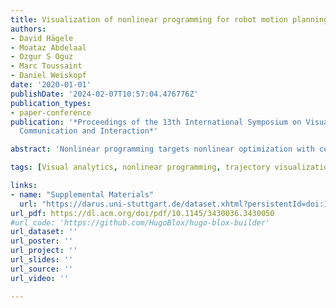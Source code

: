 ```yaml
---
title: Visualization of nonlinear programming for robot motion planning
authors:
- David Hägele
- Moataz Abdelaal
- Ozgur S Oguz
- Marc Toussaint
- Daniel Weiskopf
date: '2020-01-01'
publishDate: '2024-02-07T10:57:04.476776Z'
publication_types:
- paper-conference
publication: '*Proceedings of the 13th International Symposium on Visual Information
  Communication and Interaction*'

abstract: 'Nonlinear programming targets nonlinear optimization with constraints, which is a generic yet complex methodology involving humans for problem modeling and algorithms for problem solving. We address the particularly hard challenge of supporting domain experts in handling, understanding, and trouble-shooting high-dimensional optimization with a large number of constraints. Leveraging visual analytics, users are supported in exploring the computation process of nonlinear constraint optimization. Our system was designed for robot motion planning problems and developed in tight collaboration with domain experts in nonlinear programming and robotics. We report on the experiences from this design study, illustrate the usefulness for relevant example cases, and discuss the extension to visual analytics for nonlinear programming in general.'

tags: [Visual analytics, nonlinear programming, trajectory visualization, optimization]

links:
- name: "Supplemental Materials"
  url: "https://darus.uni-stuttgart.de/dataset.xhtml?persistentId=doi:10.18419/darus-1128"
url_pdf: https://dl.acm.org/doi/pdf/10.1145/3430036.3430050
#url_code: 'https://github.com/HugoBlox/hugo-blox-builder'
url_dataset: ''
url_poster: ''
url_project: ''
url_slides: ''
url_source: ''
url_video: ''

---
```

